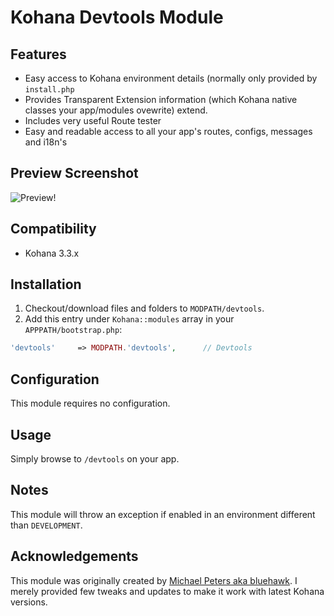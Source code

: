 Kohana Devtools Module
======================

## Features

- Easy access to Kohana environment details (normally only provided by `install.php`
- Provides Transparent Extension information (which Kohana native classes your app/modules ovewrite) extend.
- Includes very useful Route tester
- Easy and readable access to all your app's routes, configs, messages and i18n's


## Preview Screenshot

![Preview!](http://i.imgur.com/RKwiaT4.png)


## Compatibility

- Kohana 3.3.x


## Installation

1. Checkout/download files and folders to `MODPATH/devtools`.
2. Add this entry under `Kohana::modules` array in your `APPPATH/bootstrap.php`:

```php
'devtools'     => MODPATH.'devtools',      // Devtools
```


## Configuration

This module requires no configuration.


## Usage

Simply browse to `/devtools` on your app.


## Notes

This module will throw an exception if enabled in an environment different than `DEVELOPMENT`.


## Acknowledgements

This module was originally created by [Michael Peters aka bluehawk](https://github.com/bluehawk).
I merely provided few tweaks and updates to make it work with latest Kohana versions.
